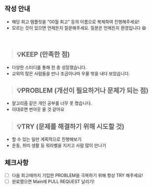 ## 작성 안내
- 해당 회고 템플릿을 "00월 회고" 등의 이름으로 복제하여 진행해주세요!
- 모르는 것이 있으면 언제든지 질문해주세요. 질문은 언제든지 환영입니다 😆

<br>

> ## 💡KEEP (만족한 점)
- 다양한 스터디를 통해 한 층 성장했습니다.
- 교외의 많은 사람들을 만나 조금이나마 우물 밖을 내다 보았습니다.

> ## 💡PROBLEM (개선이 필요하거나 문제가 되는 점)
- 알고리즘 같은 개인 공부를 너무 못 했습니다.
- 이대로면 번아웃 올 것 같아요

> ## 💡TRY (문제를 해결하기 위해 시도할 것)
- 할 수 있는 일만 계획적으로 진행해보기
- 운동, 취미 생활 등 워라벨을 지키고 사람 많이 만나기

## 체크사항
- [ ] 다음 회고때까지 기입한 PROBLEM을 극복하기 위해 항상 TRY 해주세요!
- [ ] 완료했으면 Main에 PULL REQUEST 날리기!
